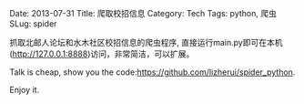 Date: 2013-07-31
Title: 爬取校招信息
Category: Tech
Tags: python, 爬虫
SLug: spider

抓取北邮人论坛和水木社区校招信息的爬虫程序, 直接运行main.py即可在本机(<http://127.0.0.1:8888>)访问，非常简洁，可以扩展。

Talk is cheap, show you the code:<https://github.com/lizherui/spider_python>.

Enjoy it.

